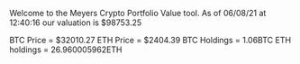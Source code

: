 Welcome to the Meyers Crypto Portfolio Value tool. 
As of 06/08/21 at 12:40:16 our valuation is $98753.25 

BTC Price = $32010.27
 ETH Price = $2404.39
BTC Holdings = 1.06BTC
 ETH holdings = 26.960005962ETH 
